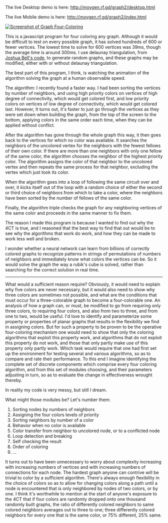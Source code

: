 The live Desktop demo is here:
http://moygen.rf.gd/graph2/desktop.html

The live Mobile demo is here:
http://moygen.rf.gd/graph2/index.html

[![Screenshot of Graph Four-Coloring](http://moygen.rf.gd/graph2/screenshotter.png)](http://moygen.rf.gd/graph2/desktop.html)

This is a javascript program for four coloring any graph. Although it would be difficult to test on every possible graph, it has solved hundreds of 600 or fewer vertices. The lowest time to solve for 600 vertices was 39ms, though the average time is around 300ms. I use delaunay triangulation, from [Joshua Bell's code](https://travellermap.com/tmp/delaunay.js), to generate random graphs, and these graphs may be modified, either with or without delaunay triangulation. 

The best part of this program, I think, is watching the animation of the algorithm solving the graph at a human observable speed. 

The algorithm:
I recently found a faster way. I had been sorting the vertices by number of neighbors, and using high priority colors on vertices of high degree of connectivity, which would get colored first, and low priority colors on vertices of low degree of connectivity, which would get colored last. However, It turns out, it's faster to just go through the vertices as they were set down when building the graph, from the top of the screen to the bottom, applying colors in the same order each time, when they can be applied without conflict.

After the algorithm has gone through the whole graph this way, it then goes back to the vertices for which no color was available. It searches the neighbors of the uncolored vertex for the neighbors with the fewest fellows of their own color. If there are more than one neighbors with only one fellow of the same color, the algorithm chooses the neighbor of the highest priority color. The algorithm assigns the color of that neighbor to the uncolored vertex and then repeats the same process for that neighbor, excluding the vertex which just took its color.

When the algorithm goes into a loop of following the same circuit over and over, it kicks itself out of the loop with a random choice of either the second or third choice of neighbors from which to take a color, where the neighbors have been sorted by the number of fellows of the same color.

Finally, the algorithm triple checks the graph for any neighboring vertices of the same color and proceeds in the same manner to fix them.

The reason I made this program is because I wanted to find out why the 4CT is true, and I reasoned that the best way to find that out would be to see why the algorithms that work do work, and how they can be made to work less well and broken.

I wonder whether a neural network can learn from billions of correctly colored graphs to recognize patterns in strings of permutations of numbers of neighbors and immediately know what colors the vertices can be. So it would solve the graph the way a rubik's cube is solved, rather than searching for the correct solution in real time.

------------

What would a sufficient reason require? Obviously, it would need to explain why five colors are never necessary, but it would also need to show why three colors are sometimes not possible, and what are the conditions that must occur for a three-colorable graph to become a four-colorable one. An analysis of how a graph can, or must, be modified to go from requiring only three colors, to requiring four colors, and also from two to three, and from one to two, would be useful. I'd love to identify and parameterize some property or properties of planar graphs that results in the flexibility we find in assigning colors. But for such a property to be proven to be the operative four-coloring mechanism one would need to show that only the coloring algorithms that exploit this property work, and algorithms that do not exploit this property do not work, and those that only partly make use of this property only partly work. Which task would require that one had first set up the environment for testing several and various algorithms, so as to compare and rate their performance. To this end I imagine identifying the complete set of discrete components which comprise every four coloring algorithm, and from this set of modules choosing, and their parameters adjusting in turn, so as to evaluate the change in effectiveness wrought thereby.


In reality my code is very messy, but still I dream.

What might those modules be? Let's number them:

1) Sorting nodes by numbers of neighbors
2) Assigning the four colors levels of priority
3) Sorting neighbors by number of a color
4) Behavior when no color is available
5) Color transfer from neighbor to uncolored node, or to a conflicted node
6) Loop detection and breaking
7) Self checking the result
8) Order of coloring
9) ...

It turns out to have been unnecessary to worry about complexity increasing with increasing numbers of vertices and with increasing numbers of connections for each node. The hardest graph anyone can contrive will be trivial to color by a sufficient algorithm. There's always enough flexibility in the choice of colors so as to allow for changing colors along a path until a node is encountered that is only neighbored by nodes of two colors, or by one. I think it's worthwhile to mention at the start of anyone's exposure to the 4CT that if four colors are randomly dropped onto one thousand randomly built graphs, the ratio of differently colored neighbors to same colored neighbors averages out to three to one; three differently colored neighbors for every one that is the same color, or 75% different, 25% same.


